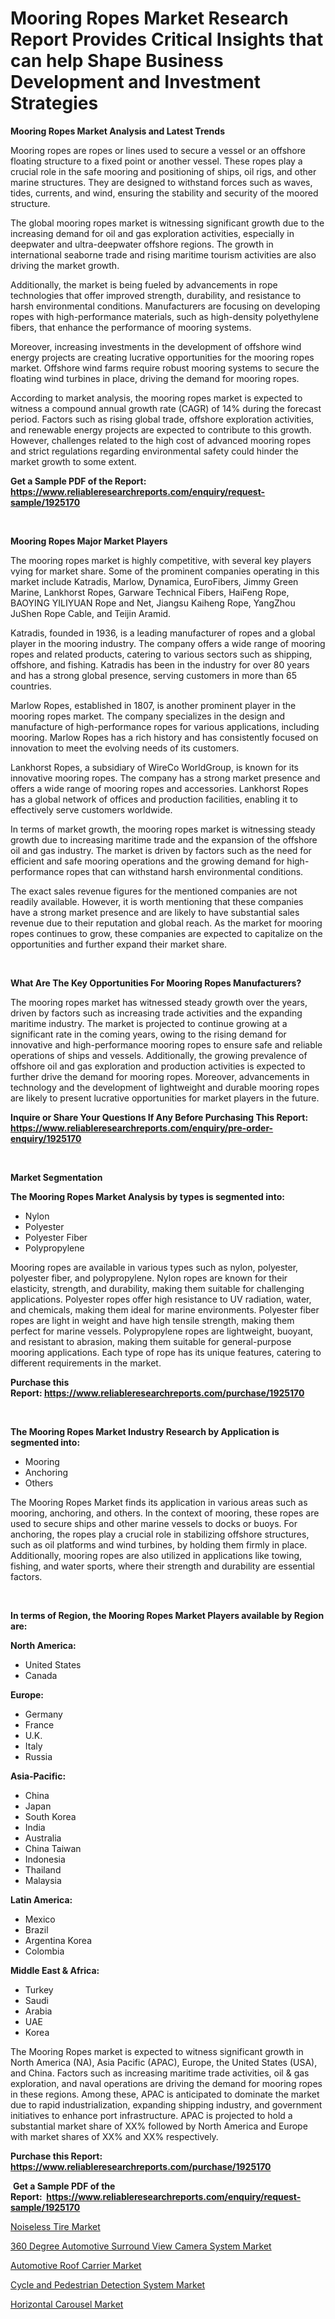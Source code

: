 <p><h1>Mooring Ropes Market Research Report Provides Critical Insights that can help Shape Business Development and Investment Strategies</h1></p><p><strong>Mooring Ropes Market Analysis and Latest Trends</strong></p>
<p><p>Mooring ropes are ropes or lines used to secure a vessel or an offshore floating structure to a fixed point or another vessel. These ropes play a crucial role in the safe mooring and positioning of ships, oil rigs, and other marine structures. They are designed to withstand forces such as waves, tides, currents, and wind, ensuring the stability and security of the moored structure.</p><p>The global mooring ropes market is witnessing significant growth due to the increasing demand for oil and gas exploration activities, especially in deepwater and ultra-deepwater offshore regions. The growth in international seaborne trade and rising maritime tourism activities are also driving the market growth.</p><p>Additionally, the market is being fueled by advancements in rope technologies that offer improved strength, durability, and resistance to harsh environmental conditions. Manufacturers are focusing on developing ropes with high-performance materials, such as high-density polyethylene fibers, that enhance the performance of mooring systems.</p><p>Moreover, increasing investments in the development of offshore wind energy projects are creating lucrative opportunities for the mooring ropes market. Offshore wind farms require robust mooring systems to secure the floating wind turbines in place, driving the demand for mooring ropes.</p><p>According to market analysis, the mooring ropes market is expected to witness a compound annual growth rate (CAGR) of 14% during the forecast period. Factors such as rising global trade, offshore exploration activities, and renewable energy projects are expected to contribute to this growth. However, challenges related to the high cost of advanced mooring ropes and strict regulations regarding environmental safety could hinder the market growth to some extent.</p></p>
<p><strong>Get a Sample PDF of the Report:&nbsp; <a href="https://www.reliableresearchreports.com/enquiry/request-sample/1925170">https://www.reliableresearchreports.com/enquiry/request-sample/1925170</a></strong></p>
<p>&nbsp;</p>
<p><strong>Mooring Ropes Major Market Players</strong></p>
<p><p>The mooring ropes market is highly competitive, with several key players vying for market share. Some of the prominent companies operating in this market include Katradis, Marlow, Dynamica, EuroFibers, Jimmy Green Marine, Lankhorst Ropes, Garware Technical Fibers, HaiFeng Rope, BAOYING YILIYUAN Rope and Net, Jiangsu Kaiheng Rope, YangZhou JuShen Rope Cable, and Teijin Aramid.</p><p>Katradis, founded in 1936, is a leading manufacturer of ropes and a global player in the mooring industry. The company offers a wide range of mooring ropes and related products, catering to various sectors such as shipping, offshore, and fishing. Katradis has been in the industry for over 80 years and has a strong global presence, serving customers in more than 65 countries.</p><p>Marlow Ropes, established in 1807, is another prominent player in the mooring ropes market. The company specializes in the design and manufacture of high-performance ropes for various applications, including mooring. Marlow Ropes has a rich history and has consistently focused on innovation to meet the evolving needs of its customers.</p><p>Lankhorst Ropes, a subsidiary of WireCo WorldGroup, is known for its innovative mooring ropes. The company has a strong market presence and offers a wide range of mooring ropes and accessories. Lankhorst Ropes has a global network of offices and production facilities, enabling it to effectively serve customers worldwide.</p><p>In terms of market growth, the mooring ropes market is witnessing steady growth due to increasing maritime trade and the expansion of the offshore oil and gas industry. The market is driven by factors such as the need for efficient and safe mooring operations and the growing demand for high-performance ropes that can withstand harsh environmental conditions.</p><p>The exact sales revenue figures for the mentioned companies are not readily available. However, it is worth mentioning that these companies have a strong market presence and are likely to have substantial sales revenue due to their reputation and global reach. As the market for mooring ropes continues to grow, these companies are expected to capitalize on the opportunities and further expand their market share.</p></p>
<p>&nbsp;</p>
<p><strong>What Are The Key Opportunities For Mooring Ropes Manufacturers?</strong></p>
<p><p>The mooring ropes market has witnessed steady growth over the years, driven by factors such as increasing trade activities and the expanding maritime industry. The market is projected to continue growing at a significant rate in the coming years, owing to the rising demand for innovative and high-performance mooring ropes to ensure safe and reliable operations of ships and vessels. Additionally, the growing prevalence of offshore oil and gas exploration and production activities is expected to further drive the demand for mooring ropes. Moreover, advancements in technology and the development of lightweight and durable mooring ropes are likely to present lucrative opportunities for market players in the future.</p></p>
<p><strong>Inquire or Share Your Questions If Any Before Purchasing This Report: <a href="https://www.reliableresearchreports.com/enquiry/pre-order-enquiry/1925170">https://www.reliableresearchreports.com/enquiry/pre-order-enquiry/1925170</a></strong></p>
<p>&nbsp;</p>
<p><strong>Market Segmentation</strong></p>
<p><strong>The Mooring Ropes Market Analysis by types is segmented into:</strong></p>
<p><ul><li>Nylon</li><li>Polyester</li><li>Polyester Fiber</li><li>Polypropylene</li></ul></p>
<p><p>Mooring ropes are available in various types such as nylon, polyester, polyester fiber, and polypropylene. Nylon ropes are known for their elasticity, strength, and durability, making them suitable for challenging applications. Polyester ropes offer high resistance to UV radiation, water, and chemicals, making them ideal for marine environments. Polyester fiber ropes are light in weight and have high tensile strength, making them perfect for marine vessels. Polypropylene ropes are lightweight, buoyant, and resistant to abrasion, making them suitable for general-purpose mooring applications. Each type of rope has its unique features, catering to different requirements in the market.</p></p>
<p><strong>Purchase this Report:&nbsp;<a href="https://www.reliableresearchreports.com/purchase/1925170">https://www.reliableresearchreports.com/purchase/1925170</a></strong></p>
<p>&nbsp;</p>
<p><strong>The Mooring Ropes Market Industry Research by Application is segmented into:</strong></p>
<p><ul><li>Mooring</li><li>Anchoring</li><li>Others</li></ul></p>
<p><p>The Mooring Ropes Market finds its application in various areas such as mooring, anchoring, and others. In the context of mooring, these ropes are used to secure ships and other marine vessels to docks or buoys. For anchoring, the ropes play a crucial role in stabilizing offshore structures, such as oil platforms and wind turbines, by holding them firmly in place. Additionally, mooring ropes are also utilized in applications like towing, fishing, and water sports, where their strength and durability are essential factors.</p></p>
<p>&nbsp;</p>
<p><strong>In terms of Region, the Mooring Ropes Market Players available by Region are:</strong></p>
<p>
    <p> <strong> North America: </strong>
        <ul>
            <li>United States</li>
            <li>Canada</li>
        </ul>
        </p> 
    <p> <strong> Europe: </strong>
        <ul>
            <li>Germany</li>
            <li>France</li>
            <li>U.K.</li>
            <li>Italy</li>
            <li>Russia</li>
        </ul>
        </p> 
    <p> <strong> Asia-Pacific: </strong>
        <ul>
            <li>China</li>
            <li>Japan</li>
            <li>South Korea</li>
            <li>India</li>
            <li>Australia</li>
            <li>China Taiwan</li>
            <li>Indonesia</li>
            <li>Thailand</li>
            <li>Malaysia</li>
        </ul>
        </p> 
    <p> <strong> Latin America: </strong>
        <ul>
            <li>Mexico</li>
            <li>Brazil</li>
            <li>Argentina Korea</li>
            <li>Colombia</li>
        </ul>
        </p> 
    <p> <strong> Middle East & Africa: </strong>
        <ul>
            <li>Turkey</li>
            <li>Saudi</li>
            <li>Arabia</li>
            <li>UAE</li>
            <li>Korea</li>
        </ul>
    </p>
    </p>
<p><p>The Mooring Ropes market is expected to witness significant growth in North America (NA), Asia Pacific (APAC), Europe, the United States (USA), and China. Factors such as increasing maritime trade activities, oil & gas exploration, and naval operations are driving the demand for mooring ropes in these regions. Among these, APAC is anticipated to dominate the market due to rapid industrialization, expanding shipping industry, and government initiatives to enhance port infrastructure. APAC is projected to hold a substantial market share of XX% followed by North America and Europe with market shares of XX% and XX% respectively.</p></p>
<p><strong>Purchase this Report: <a href="https://www.reliableresearchreports.com/purchase/1925170">https://www.reliableresearchreports.com/purchase/1925170</a></strong></p>
<p>&nbsp;<strong>Get a Sample PDF of the Report:&nbsp;&nbsp;<a href="https://www.reliableresearchreports.com/enquiry/request-sample/1925170">https://www.reliableresearchreports.com/enquiry/request-sample/1925170</a></strong></p>
<p><strong></strong></p>
<p><p><a href="https://medium.com/@grab.track.out/noiseless-tire-market-competitive-analysis-market-trends-and-forecast-to-2030-3d3621fb029e">Noiseless Tire Market</a></p><p><a href="https://medium.com/@wound.key.cure/analyzing-360-degree-automotive-surround-view-camera-system-market-global-industry-perspective-and-5acf01dbf929">360 Degree Automotive Surround View Camera System Market</a></p><p><a href="https://medium.com/@bulk.cream.roll/automotive-roof-carrier-market-competitive-analysis-market-trends-and-forecast-to-2030-85e9128de43c">Automotive Roof Carrier Market</a></p><p><a href="https://medium.com/@cite.teach.super/cycle-and-pedestrian-detection-system-market-size-reveals-the-best-marketing-channels-in-global-9ba2ed667ead">Cycle and Pedestrian Detection System Market</a></p><p><a href="https://github.com/GroverBarry/Market-Research-Report-List-2/blob/main/horizontal-carousel-market.md">Horizontal Carousel Market</a></p></p>